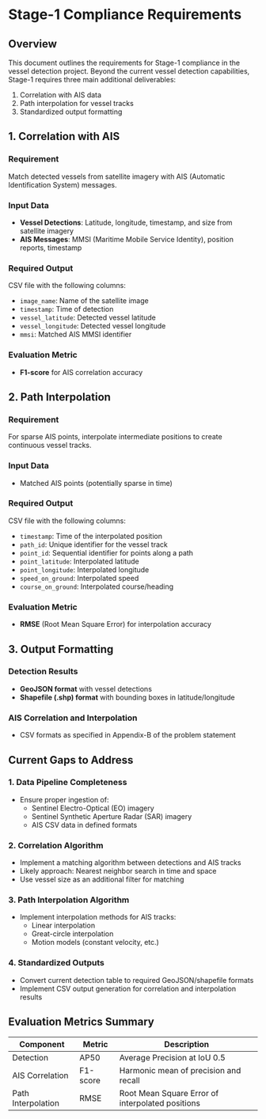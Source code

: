 # Stage-1 Compliance Requirements

## Overview
This document outlines the requirements for Stage-1 compliance in the vessel detection project. Beyond the current vessel detection capabilities, Stage-1 requires three main additional deliverables:

1. Correlation with AIS data
2. Path interpolation for vessel tracks
3. Standardized output formatting

## 1. Correlation with AIS

### Requirement
Match detected vessels from satellite imagery with AIS (Automatic Identification System) messages.

### Input Data
- **Vessel Detections**: Latitude, longitude, timestamp, and size from satellite imagery
- **AIS Messages**: MMSI (Maritime Mobile Service Identity), position reports, timestamp

### Required Output
CSV file with the following columns:
- `image_name`: Name of the satellite image
- `timestamp`: Time of detection
- `vessel_latitude`: Detected vessel latitude
- `vessel_longitude`: Detected vessel longitude
- `mmsi`: Matched AIS MMSI identifier

### Evaluation Metric
- **F1-score** for AIS correlation accuracy

## 2. Path Interpolation

### Requirement
For sparse AIS points, interpolate intermediate positions to create continuous vessel tracks.

### Input Data
- Matched AIS points (potentially sparse in time)

### Required Output
CSV file with the following columns:
- `timestamp`: Time of the interpolated position
- `path_id`: Unique identifier for the vessel track
- `point_id`: Sequential identifier for points along a path
- `point_latitude`: Interpolated latitude
- `point_longitude`: Interpolated longitude
- `speed_on_ground`: Interpolated speed
- `course_on_ground`: Interpolated course/heading

### Evaluation Metric
- **RMSE** (Root Mean Square Error) for interpolation accuracy

## 3. Output Formatting

### Detection Results
- **GeoJSON format** with vessel detections
- **Shapefile (.shp) format** with bounding boxes in latitude/longitude

### AIS Correlation and Interpolation
- CSV formats as specified in Appendix-B of the problem statement

## Current Gaps to Address

### 1. Data Pipeline Completeness
- Ensure proper ingestion of:
  - Sentinel Electro-Optical (EO) imagery
  - Sentinel Synthetic Aperture Radar (SAR) imagery
  - AIS CSV data in defined formats

### 2. Correlation Algorithm
- Implement a matching algorithm between detections and AIS tracks
- Likely approach: Nearest neighbor search in time and space
- Use vessel size as an additional filter for matching

### 3. Path Interpolation Algorithm
- Implement interpolation methods for AIS tracks:
  - Linear interpolation
  - Great-circle interpolation
  - Motion models (constant velocity, etc.)

### 4. Standardized Outputs
- Convert current detection table to required GeoJSON/shapefile formats
- Implement CSV output generation for correlation and interpolation results

## Evaluation Metrics Summary

| Component | Metric | Description |
|-----------|--------|-------------|
| Detection | AP50 | Average Precision at IoU 0.5 |
| AIS Correlation | F1-score | Harmonic mean of precision and recall |
| Path Interpolation | RMSE | Root Mean Square Error of interpolated positions |